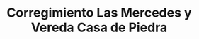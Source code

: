 ---
title: Corregimiento Las Mercedes y Vereda Casa de Piedra
nombre_comunidad: Corregimiento Las Mercedes y Vereda Casa de Piedra
municipio: San Jacinto
departamento: Bolívar
descripcion: >-
  Comunidad unida especialmente a través de la Asociación Campesina Las
  mercedes. Es muy importante el culto y existen tres iglesias diferentes en la
  comunidad. Son principalmente agricultores de arroz, maíz, cacao y aguacate.
  Están buscando ser destino turístico pero aún carecen de infraestructura como
  vías y acueductos
num_personas: 280
num_familias: 70
min_distancia_casco_urbano: 120
km_distancia_casco_urbano: 17
vias_acceso: >-
  Vía destapada en buen estado. Cuando llueve se suspende el servicio de
  colectivos
infraestructura_comunitaria:
  - Instituciones educativas (IE)
  - Iglesias
notas_infraestructura_comunitaria: ''
liderazgo_comunidad: []
inclusion_diversidad_genero: >-
  Niños y jóvenes participan en campeonatos deportivos con el liderazgo de
  jóvenes de la comunidad. Muchos jóvenes viven en San Jacinto, pero vienen a
  actividades deportivas en la comunidad.

  Las mujeres no tienen una organización de base.

  No tienen activa la JAC pero han proyectado hacerlo.

  Las mujeres trabajan en las labores del hogar.

  Hay tardes de fútbol de mujeres y otras de jóvenes.

  Algunas mujeres tejen mochilas y otras hamacas, pero por la pandemia ha
  disminuido la comercialización.
comentarios_conectividad: Hay acceso a internet pero en regular estado.
punto_SOLE: IE con Punto vive digital
comentarios_punto_SOLE:
  - >-
    https://padlet.com/comunidadcasadepiedra/sole-qu-hace-nica-a-mi-comunidad-qu6fflb275oxw4it
ppales_actividades_economicas_vocacion_productiva: []
comentarios_ppales_actividades_economicas_vocacion_productiva: >-
  Agricultura (Cacao, Arroz, Maíz, Aguacate criollo, Ñame y Yuca). Turismo de
  naturaleza
comunidad_sostenible_uso_suelo: >-
  Proyectan cultivo de arroz organico. En San jacinto se proyecta recuperar 100
  Ha en este corregimiento 18 Ha. por ataque de monilia.  Hay otro proyecto de
  formación de 25 jóvenes en manejo de cultivos para siembra ingertando aguacate
  lorena con el criollo


  Tienen atractivos por explotar. Hace falta formación para manejo ambiental
  hotelero. No tienen servicios de alojamiento. Las visitas de San jacinto
  Travel tienene dos puntos en la comunidad.
org_con_proyeccion: []
servicios_publicos_comunidades_focalizadas:
  - Acueducto
comunidades_focalizadas_educacion_infraestructura_educativa:
  - Escuela en Casa de Piedra
comunidades_focalizadas_practicas_organizativas:
  - Asociación Campesina Las Mercedes
  - Iglesia adventista
  - Iglesia presbiteriana
  - Iglesia pentecostal
conectividad_minima: Regular
iniciativas_priorizadas:
  - >-
    En el programa se trabajó por mejorar la cadena productiva del cacao
    mediante la intervención de 20 Has y fortalecer la asociación de productores
    ASPROCOAS.
org_focalizada: []
riesgo: ''
otros_programas_USAID:
  - 'no'
alianzas_colaboradores:
  - >-
    Gobernación impulsó proyecto de innovación y formación tecnológica  de cacao
    a partir de 25 jóvenes y fortalecer asistencia y mantenimiento de áreas
  - |2-
     Trabajar el tema investigación con Agrosavia.
    Se requiere apoyo para legalización de predios
  - |2-
     incluído el de la escuela (Unidad de Tierras-Nuestra tierra Póspera)
    Producen ñame pero tienen dificultades con la comercialización.
    Tienen 12a 15 Ha sembradas de café 50 mil palos
  - ' café floreciendo'
  - ' otros recien sembrados'
posibilidad_iniciativas_conjuntas_aliados_2: []
actividades_ocio:
  - Música de pitos y tambores
  - Torneos deportivos
medios_comunicacion_narrativas_locales:
  - Fundación Tierra Montemariana
num_visitas_realizadas: 40
num_diagnosticos_rurales_participativos_realizados: 1
infraestructura_salud_atencion_psicosocial: []
notas_infraestructura_salud_atencion_psicosocial: >-
  A través del programa, el E.S.E. HOSPITAL LOCAL DEL MUNICIPIO DE SAN JACINTO
  habilitó. el servicio de psicología. Aún se está trabajando por habilitar
  otros servicios así como la consulta por telemedicina. por el momento, deben
  desplazarse a La cabecera municipal de San Jacinto.
num_visitas_predio: 0
url: /reportes/corregimiento-las-mercedes-y-vereda-casa-de-piedra
layout: comunidad
download_file: /reportes/corregimiento-las-mercedes-y-vereda-casa-de-piedra.pdf

---
